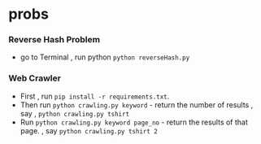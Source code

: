 # probs

### Reverse Hash Problem
- go to Terminal , run python `python reverseHash.py`

### Web Crawler
 - First , run `pip install -r requirements.txt`.
 - Then run `python crawling.py keyword` - return the number of results , say , `python crawling.py tshirt`
-  Run `python crawling.py keyword page_no` -  return the results of that page. , say `python crawling.py tshirt 2`

